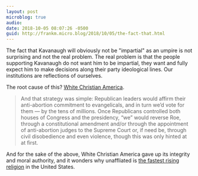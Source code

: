 ```yaml
---
layout: post
microblog: true
audio: 
date: 2018-10-05 08:07:26 -0500
guid: http://frankm.micro.blog/2018/10/05/the-fact-that.html
---
```

The fact that Kavanaugh will obviously not be "impartial" as an umpire is not surprising and not the real problem. The real problem is that the people supporting Kavanaugh do not want him to be impartial, they want and fully expect him to make decisions along their party ideological lines. Our institutions are reflections of ourselves. 

The root cause of this? [White Christian America](https://www.salon.com/2014/12/24/my_horrible_right_wing_past_confessions_of_a_one_time_religious_right_icon/).

>And that strategy was simple: Republican leaders would affirm their anti-abortion commitment to evangelicals, and in turn we’d vote for them — by the tens of millions. Once Republicans controlled both houses of Congress and the presidency, “we” would reverse Roe, through a constitutional amendment and/or through the appointment of anti-abortion judges to the Supreme Court or, if need be, through civil disobedience and even violence, though this was only hinted at at first. 

And for the sake of the above, White Christian America gave up its integrity and moral authority, and it wonders why unaffliated is [the fastest rising religion](http://www.pewforum.org/2015/05/12/americas-changing-religious-landscape/) in the United States.
